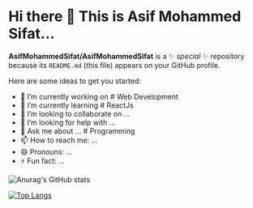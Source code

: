 # Hi there 👋 This is Asif Mohammed Sifat...

**AsifMohammedSifat/AsifMohammedSifat** is a ✨ _special_ ✨ repository because its `README.md` (this file) appears on your GitHub profile.

Here are some ideas to get you started:

- 🔭 I’m currently working on # Web Development
- 🌱 I’m currently learning # ReactJs
- 👯 I’m looking to collaborate on ...
- 🤔 I’m looking for help with ... 
- 💬 Ask me about ... # Programming
- 📫 How to reach me: ...
- 😄 Pronouns: ...
- ⚡ Fun fact: ...

![Anurag's GitHub stats](https://github-readme-stats.vercel.app/api?username=asifmohammedsifat&show_icons=true&theme=radical)

[![Top Langs](https://github-readme-stats.vercel.app/api/top-langs/?username=asifmohammedsifat&layout=compact)](https://github.com/anuraghazra/github-readme-stats)


